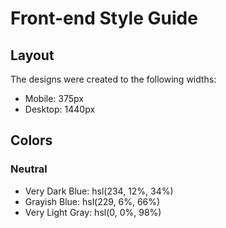 # Front-end Style Guide

## Layout

The designs were created to the following widths:

- Mobile: 375px
- Desktop: 1440px

## Colors


### Neutral

- Very Dark Blue: hsl(234, 12%, 34%)
- Grayish Blue: hsl(229, 6%, 66%)
- Very Light Gray: hsl(0, 0%, 98%)
